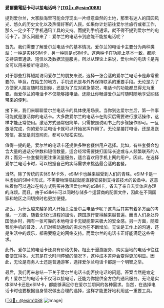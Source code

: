 **愛爾蘭電話卡可以接电话吗？[[TG💪+ @esim1088](https://t.me/s/esim1088)]**

提到爱尔兰，大家脑海里可能会浮现出一片绿意盎然的土地，那里有迷人的田园风光、悠久的历史文化以及热情好客的人民。如果你计划前往爱尔兰旅行或者工作，那么一定少不了手机通讯工具的支持。而提到手机通讯，就不得不提到爱尔兰的电话卡了。那么问题来了：爱尔兰的电话卡到底能不能接电话呢？

首先，我们需要了解爱尔兰电话卡的基本情况。爱尔兰的电话卡主要分为两种类型：一种是实体SIM卡，另一种则是eSIM卡。这两种卡在功能上基本一致，都能支持语音通话、短信以及数据流量服务。所以从理论上来说，爱尔兰的电话卡是完全可以用来接听电话的。

对于那些打算短期访问爱尔兰的朋友来说，选择一张合适的爱尔兰电话卡是非常重要的。毕竟，在陌生的地方，手机通讯是与外界保持联系的重要手段。无论是为了方便家人朋友随时找到你，还是为了应对紧急情况，电话卡的功能都显得尤为重要。而爱尔兰的电话卡不仅能够接电话，还能让你畅游爱尔兰时随时随地享受网络带来的便利。

接下来，我们来聊聊爱尔兰电话卡的具体使用场景。当你到达爱尔兰后，第一件事可能就是激活你的电话卡。大多数爱尔兰的电话卡在购买后需要进行激活操作，这样才能正常使用。激活方式通常很简单，只需按照说明书上的步骤操作即可。一旦激活完成，你的爱尔兰电话卡就可以开始发挥作用了。无论是接打电话，还是发送短信，甚至是浏览网页，都可以轻松实现。

值得一提的是，爱尔兰的电话卡还提供多种套餐供用户选择。比如，有些套餐会包含大量的通话分钟数和短信数量，适合经常需要拨打国际长途或与人频繁联系的人群；而另一些套餐则更注重流量服务，适合喜欢用手机上网的用户。因此，在选择爱尔兰电话卡时，可以根据自己的实际需求来挑选最合适的套餐。

当然，除了传统的实体SIM卡外，eSIM卡也越来越受到人们的青睐。eSIM卡是一种虚拟的SIM卡形式，不需要物理插拔就能直接安装到支持该技术的设备中。这意味着你可以通过在线方式购买并激活爱尔兰的eSIM卡，省去了亲自去实体店办理的麻烦。而且，由于eSIM卡可以同时存储多个运营商的配置文件，因此在不同国家和地区之间切换时也更加便捷。

那么，为什么越来越多的人开始关注爱尔兰电话卡呢？这背后其实有着多方面的考量。一方面，随着全球化进程的加快，跨国旅行变得越来越普遍。而当人们身处异国他乡时，拥有一张可靠的本地电话卡无疑能带来极大的安全感。另一方面，随着智能手机的普及，人们对移动通信的需求也在不断增加。无论是工作上的沟通，还是生活中的娱乐，都需要稳定的网络支持。而爱尔兰的电话卡正好能满足这些需求。

此外，爱尔兰的电话卡还具有价格优势。相比于漫游服务，购买当地的电话卡往往要便宜得多。尤其是在长时间停留的情况下，这种成本差异会变得更加明显。因此，无论是商务人士还是普通游客，选择爱尔兰电话卡都是一个明智之举。

最后，我们再来总结一下关于爱尔兰电话卡能否接电话的问题。答案当然是肯定的！爱尔兰的电话卡不仅可以接电话，还能为你提供全方位的通讯服务。无论是实体SIM卡还是eSIM卡，都能够满足你在爱尔兰期间的各种需求。当然，在选择电话卡时也要根据自身情况做出合理的选择，这样才能更好地利用这一重要工具。

[[TG💪+ @esim1088](https://t.me/s/esim1088) ![Image](https://i.postimg.cc/4NQfJmqS/Snipaste-2025-05-13-00-14-12.png)]